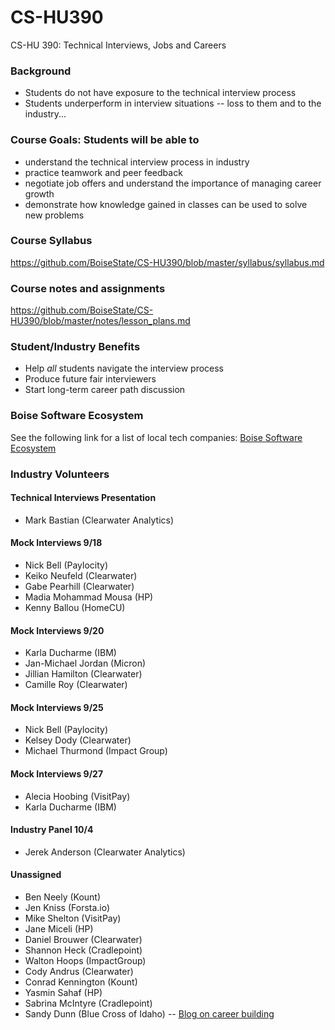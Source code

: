 # CS-HU390
CS-HU 390: Technical Interviews, Jobs and Careers

### Background
* Students do not have exposure to the technical interview process  
* Students underperform in interview situations -- loss to them and to the industry...  

### Course Goals: Students will be able to
* understand the technical interview process in industry 
* practice teamwork and peer feedback  
* negotiate job offers and understand the importance of managing career growth  
* demonstrate how knowledge gained in classes can be used to solve new problems 

### Course Syllabus
https://github.com/BoiseState/CS-HU390/blob/master/syllabus/syllabus.md

### Course notes and assignments
https://github.com/BoiseState/CS-HU390/blob/master/notes/lesson_plans.md

### Student/Industry Benefits
* Help _all_ students navigate the interview process 
* Produce future fair interviewers   
* Start long-term career path discussion 

### Boise Software Ecosystem

See the following link for a list of local tech companies: [Boise Software
Ecosystem](https://www.google.com/maps/d/u/0/viewer?mid=1nNKoUeUyjujd4V6AxXOwGac6AMs&hl=en_US&ll=43.61937734812595%2C-116.27849019067384&z=11)

### Industry Volunteers

#### Technical Interviews Presentation 
* Mark Bastian (Clearwater Analytics)

#### Mock Interviews  9/18
* Nick Bell (Paylocity)
* Keiko Neufeld (Clearwater)
* Gabe Pearhill (Clearwater)
* Madia Mohammad Mousa (HP)
* Kenny Ballou (HomeCU)

#### Mock Interviews  9/20
* Karla Ducharme (IBM)
* Jan-Michael Jordan (Micron) 
* Jillian Hamilton (Clearwater)
* Camille Roy (Clearwater)

#### Mock Interviews  9/25
* Nick Bell (Paylocity)
* Kelsey Dody (Clearwater)
* Michael Thurmond (Impact Group)

#### Mock Interviews 9/27
* Alecia Hoobing (VisitPay)
* Karla Ducharme (IBM)

#### Industry Panel 10/4
* Jerek Anderson (Clearwater Analytics) 

#### Unassigned 
* Ben Neely (Kount)
* Jen Kniss (Forsta.io)
* Mike Shelton (VisitPay) 
* Jane Miceli (HP) 
* Daniel Brouwer (Clearwater) 
* Shannon Heck (Cradlepoint) 
* Walton Hoops (ImpactGroup) 
* Cody Andrus (Clearwater)   
* Conrad Kennington (Kount) 
* Yasmin Sahaf (HP) 
* Sabrina McIntyre (Cradlepoint) 
* Sandy Dunn (Blue Cross of Idaho) -- [Blog on career building](https://sites.google.com/view/thoughtsoncareerbuilding/home)

